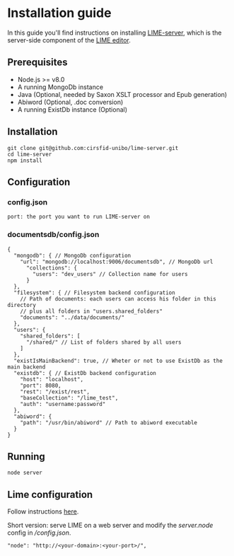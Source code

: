 
# Installation guide

In this guide you'll find instructions on installing [LIME-server](https://github.com/cirsfid-unibo/lime-server), which is the server-side component of the [LIME editor](https://github.com/cirsfid-unibo/lime).

## Prerequisites

- Node.js >= v8.0
- A running MongoDb instance
- Java (Optional, needed by Saxon XSLT processor and Epub generation)
- Abiword (Optional, .doc conversion)
- A running ExistDb instance (Optional)

## Installation

    git clone git@github.com:cirsfid-unibo/lime-server.git
    cd lime-server
    npm install

## Configuration

### config.json

    port: the port you want to run LIME-server on

### documentsdb/config.json

    {
      "mongodb": { // MongoDb configuration
        "url": "mongodb://localhost:9006/documentsdb", // MongoDb url
          "collections": {
            "users": "dev_users" // Collection name for users
          }
      },
      "filesystem": { // Filesystem backend configuration
        // Path of documents: each users can access his folder in this directory
        // plus all folders in "users.shared_folders"
        "documents": "../data/documents/"
      },
      "users": {
        "shared_folders": [
          "/shared/" // List of folders shared by all users
        ]
      },
      "existIsMainBackend": true, // Wheter or not to use ExistDb as the main backend
      "existdb": { // ExistDb backend configuration
        "host": "localhost",
        "port": 8080,
        "rest": "/exist/rest",
        "baseCollection": "/lime_test",
        "auth": "username:password"
      },
      "abiword": {
        "path": "/usr/bin/abiword" // Path to abiword executable
      }
    }


## Running

    node server


## Lime configuration

Follow instructions [here](https://github.com/cirsfid-unibo/lime/blob/master/docs/Installation.md).

Short version: serve LIME on a web server and modify the *server.node* config in */config.json*.

    "node": "http://<your-domain>:<your-port>/",
